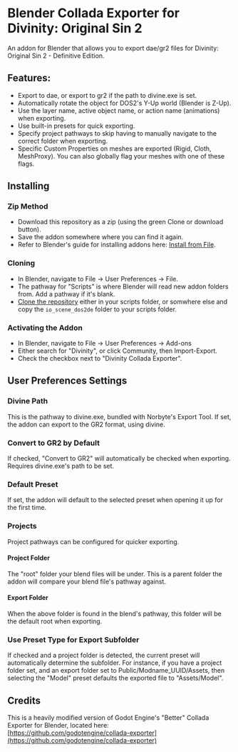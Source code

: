 # Blender Collada Exporter for Divinity: Original Sin 2 

An addon for Blender that allows you to export dae/gr2 files for Divinity: Original Sin 2 - Definitive Edition.

## Features:  
* Export to dae, or export to gr2 if the path to divine.exe is set.
* Automatically rotate the object for DOS2's Y-Up world (Blender is Z-Up).
* Use the layer name, active object name, or action name (animations) when exporting.
* Use built-in presets for quick exporting.
* Specify project pathways to skip having to manually navigate to the correct folder when exporting.
* Specific Custom Properties on meshes are exported (Rigid, Cloth, MeshProxy). You can also globally flag your meshes with one of these flags.

## Installing

### Zip Method  
* Download this repository as a zip (using the green Clone or download button).
* Save the addon somewhere where you can find it again.
* Refer to Blender's guide for installing addons here: [Install from File](https://docs.blender.org/manual/en/latest/preferences/addons.html#header).

### Cloning  
* In Blender, navigate to File -> User Preferences -> File.
* The pathway for "Scripts" is where Blender will read new addon folders from. Add a pathway if it's blank.
* [Clone the repository](https://help.github.com/articles/cloning-a-repository/) either in your scripts folder, or somwhere else and copy the `io_scene_dos2de` folder to your scripts folder.

### Activating the Addon  
* In Blender, navigate to File -> User Preferences -> Add-ons
* Either search for "Divinity", or click Community, then Import-Export.
* Check the checkbox next to "Divinity Collada Exporter".

## User Preferences Settings

### Divine Path  
This is the pathway to divine.exe, bundled with Norbyte's Export Tool. If set, the addon can export to the GR2 format, using divine.

### Convert to GR2 by Default  
If checked, "Convert to GR2" will automatically be checked when exporting. Requires divine.exe's path to be set.

### Default Preset  
If set, the addon will default to the selected preset when opening it up for the first time.

### Projects  
Project pathways can be configured for quicker exporting. 

#### Project Folder  
The "root" folder your blend files will be under. This is a parent folder the addon will compare your blend file's pathway against.

#### Export Folder  
When the above folder is found in the blend's pathway, this folder will be the default root when exporting.

### Use Preset Type for Export Subfolder  
If checked and a project folder is detected, the current preset will automatically determine the subfolder. For instance, if you have a project folder set, and an export folder set to Public/Modname_UUID/Assets, then selecting the "Model" preset defaults the exported file to "Assets/Model".

## Credits
This is a heavily modified version of Godot Engine's "Better" Collada Exporter for Blender, located here: [https://github.com/godotengine/collada-exporter](https://github.com/godotengine/collada-exporter)
